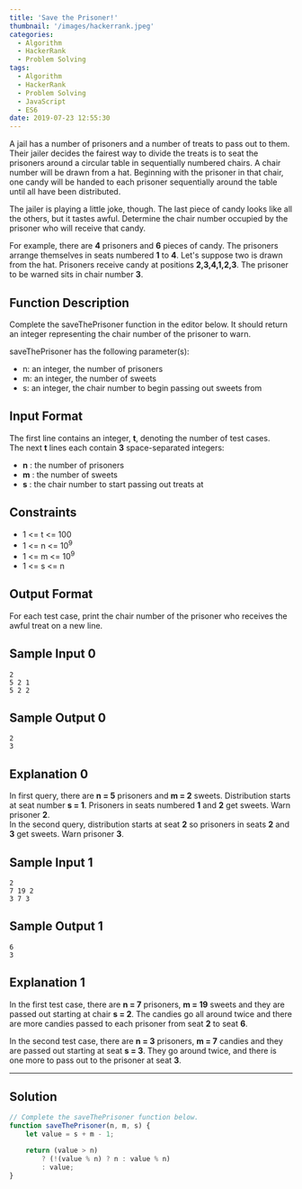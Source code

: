 ```yaml
---
title: 'Save the Prisoner!'
thumbnail: '/images/hackerrank.jpeg'
categories:
  - Algorithm
  - HackerRank
  - Problem Solving
tags:
  - Algorithm
  - HackerRank
  - Problem Solving
  - JavaScript
  - ES6
date: 2019-07-23 12:55:30
---
```


A jail has a number of prisoners and a number of treats to pass out to them. Their jailer decides the fairest way to divide the treats is to seat the prisoners around a circular table in sequentially numbered chairs. A chair number will be drawn from a hat. Beginning with the prisoner in that chair, one candy will be handed to each prisoner sequentially around the table until all have been distributed.

The jailer is playing a little joke, though. The last piece of candy looks like all the others, but it tastes awful. Determine the chair number occupied by the prisoner who will receive that candy.

For example, there are **4** prisoners and **6** pieces of candy. The prisoners arrange themselves in seats numbered **1** to **4**. Let's suppose two is drawn from the hat. Prisoners receive candy at positions **2,3,4,1,2,3**. The prisoner to be warned sits in chair number **3**.

<!-- more -->

## Function Description

Complete the saveThePrisoner function in the editor below. It should return an integer representing the chair number of the prisoner to warn.

saveThePrisoner has the following parameter(s):

- n: an integer, the number of prisoners
- m: an integer, the number of sweets
- s: an integer, the chair number to begin passing out sweets from

## Input Format

The first line contains an integer, **t**, denoting the number of test cases. <br/>
The next **t** lines each contain **3** space-separated integers: <br/>

- **n** : the number of prisoners 
- **m** : the number of sweets 
- **s** : the chair number to start passing out treats at

## Constraints 

- 1 <= t <= 100
- 1 <= n <= 10<sup>9</sup>
- 1 <= m <= 10<sup>9</sup>
- 1 <= s <= n

## Output Format

For each test case, print the chair number of the prisoner who receives the awful treat on a new line.

## Sample Input 0

```
2
5 2 1
5 2 2
```

## Sample Output 0

```
2
3
```

## Explanation 0

In first query, there are **n = 5** prisoners and **m = 2** sweets. Distribution starts at seat number **s = 1**. Prisoners in seats numbered **1** and **2** get sweets. Warn prisoner **2**.<br/> 
In the second query, distribution starts at seat **2** so prisoners in seats **2** and **3** get sweets. Warn prisoner **3**.

## Sample Input 1

```
2
7 19 2
3 7 3
```

## Sample Output 1

```
6
3
```

## Explanation 1

In the first test case, there are **n = 7** prisoners, **m = 19** sweets and they are passed out starting at chair **s = 2**. The candies go all around twice and there are  more candies passed to each prisoner from seat **2** to seat **6**.

In the second test case, there are **n = 3** prisoners, **m = 7** candies and they are passed out starting at seat **s = 3**. They go around twice, and there is one more to pass out to the prisoner at seat **3**.

---

## Solution

```javascript
// Complete the saveThePrisoner function below.
function saveThePrisoner(n, m, s) {
    let value = s + m - 1;

    return (value > n)
        ? (!(value % n) ? n : value % n)
        : value;
}
```
